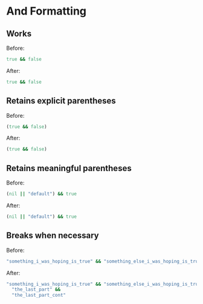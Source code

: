 # And Formatting

## Works

Before:

```ruby
true && false
```

After:

```ruby
true && false
```

## Retains explicit parentheses

Before:

```ruby
(true && false)
```

After:

```ruby
(true && false)
```

## Retains meaningful parentheses

Before:

```ruby
(nil || "default") && true
```

After:

```ruby
(nil || "default") && true
```

## Breaks when necessary

Before:

```ruby
"something_i_was_hoping_is_true" && "something_else_i_was_hoping_is_true" && "the_last_part" && "the_last_part_cont"
```

After:

```ruby
"something_i_was_hoping_is_true" && "something_else_i_was_hoping_is_true" &&
  "the_last_part" &&
  "the_last_part_cont"
```
